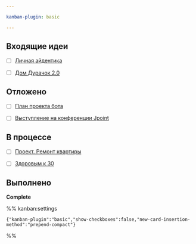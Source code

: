 ```yaml
---

kanban-plugin: basic

---
```


## Входящие идеи

- [ ] [Личная айдентика](Личная%20айдентика.md)
- [ ] [Дом Дурачок 2.0](Дом%20Дурачок%202.0.md)


## Отложено

- [ ] [План проекта бота](План%20проекта%20бота.md)
- [ ] [Выступление на конференции Jpoint](Выступление%20на%20конференции%20Jpoint.md)


## В процессе

- [ ] [Проект. Ремонт квартиры](Проект.%20Ремонт%20квартиры.md)
- [ ] [Здоровым к 30](Здоровым%20к%2030.md)


## Выполнено

**Complete**




%% kanban:settings
```
{"kanban-plugin":"basic","show-checkboxes":false,"new-card-insertion-method":"prepend-compact"}
```
%%